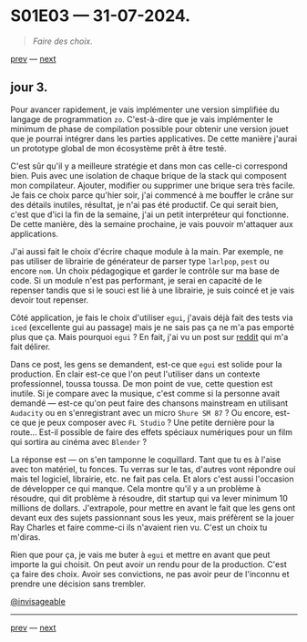# S01E03 — 31-07-2024.

> *Faire des choix.*

[prev](S01E02-30-07-2024.md) — [next](S01E04-01-08-2024.md)

## jour 3.

Pour avancer rapidement, je vais implémenter une version simplifiée du langage de programmation `zo`. C'est-à-dire que je vais implémenter le minimum de phase de compilation possible pour obtenir une version jouet que je pourrai intégrer dans les parties applicatives. De cette manière j'aurai un prototype global de mon écosystème prêt à être testé.

C'est sûr qu'il y a meilleure stratégie et dans mon cas celle-ci correspond bien. Puis avec une isolation de chaque brique de la stack qui composent mon compilateur. Ajouter, modifier ou supprimer une brique sera très facile. Je fais ce choix parce qu'hier soir, j'ai commencé à me bouffer le crâne sur des détails inutiles, résultat, je n'ai pas été productif. Ce qui serait bien, c'est que d'ici la fin de la semaine, j'ai un petit interpréteur qui fonctionne. De cette manière, dès la semaine prochaine, je vais pouvoir m'attaquer aux applications.

J'ai aussi fait le choix d'écrire chaque module à la main. Par exemple, ne pas utiliser de librairie de générateur de parser type `larlpop`, `pest` ou encore `nom`. Un choix pédagogique et garder le contrôle sur ma base de code. Si un module n'est pas performant, je serai en capacité de le repenser tandis que si le souci est lié à une librairie, je suis coincé et je vais devoir tout repenser.    

Côté application, je fais le choix d'utiliser `egui`, j'avais déjà fait des tests via `iced` (excellente gui au passage) mais je ne sais pas ça ne m'a pas emporté plus que ça. Mais pourquoi `egui` ? En fait, j'ai vu un post sur [reddit](https://www.reddit.com/r/rust/comments/1c69mrj/do_you_think_egui_is_ready_for_real_industry) qui m'a fait délirer.   

Dans ce post, les gens se demandent, est-ce que `egui` est solide pour la production. En clair est-ce que l'on peut l'utiliser dans un contexte professionnel, toussa toussa. De mon point de vue, cette question est inutile. Si je compare avec la musique, c'est comme si la personne avait demandé — est-ce qu'on peut faire des chansons mainstream en utilisant `Audacity` ou en s'enregistrant avec un micro `Shure SM 87` ? Ou encore, est-ce que je peux composer avec `FL Studio` ? Une petite dernière pour la route... Est-il possible de faire des effets spéciaux numériques pour un film qui sortira au cinéma avec `Blender` ?    

La réponse est — on s'en tamponne le coquillard. Tant que tu es à l'aise avec ton matériel, tu fonces. Tu verras sur le tas, d'autres vont répondre oui mais tel logiciel, librairie, etc. ne fait pas cela. Et alors c'est aussi l'occasion de développer ce qui manque. Cela montre qu'il y a un problème à résoudre, qui dit problème à résoudre, dit startup qui va lever minimum 10 millions de dollars. J'extrapole, pour mettre en avant le fait que les gens ont devant eux des sujets passionnant sous les yeux, mais préfèrent se la jouer Ray Charles et faire comme-ci ils n'avaient rien vu. C'est un choix tu m'diras.

Rien que pour ça, je vais me buter à `egui` et mettre en avant que peut importe la gui choisit. On peut avoir un rendu pour de la production. C'est ça faire des choix. Avoir ses convictions, ne pas avoir peur de l'inconnu et prendre une décision sans trembler.

[@invisageable](https://twitter.com/invisageable)

---

[prev](S01E02-30-07-2024.md) — [next](S01E04-01-08-2024.md)
